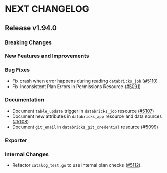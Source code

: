 # NEXT CHANGELOG

## Release v1.94.0

### Breaking Changes

### New Features and Improvements

### Bug Fixes

* Fix crash when error happens during reading `databricks_job` ([#5110](https://github.com/databricks/terraform-provider-databricks/pull/5110))
* Fix Inconsistent Plan Errors in Permissions Resource ([#5091](https://github.com/databricks/terraform-provider-databricks/pull/5091))

### Documentation

* Document `table_update` trigger in `databricks_job` resource ([#5107](https://github.com/databricks/terraform-provider-databricks/pull/5107))
* Document new attributes in `databricks_app` resource and data sources ([#5108](https://github.com/databricks/terraform-provider-databricks/pull/5108))
* Document `git_email` in `databricks_git_credential` resource ([#5099](https://github.com/databricks/terraform-provider-databricks/pull/5099))

### Exporter

### Internal Changes
* Refactor `catalog_test.go` to use internal plan checks ([#5112](https://github.com/databricks/terraform-provider-databricks/pull/5112)).
